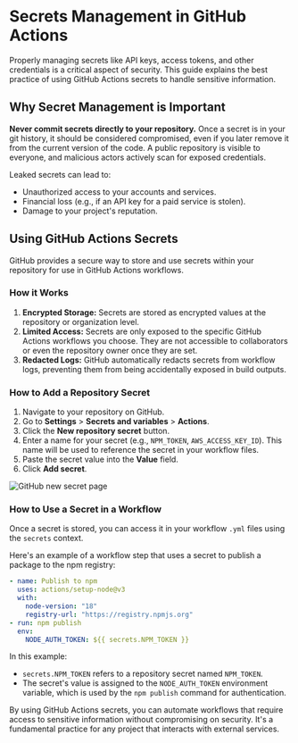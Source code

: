 # Secrets Management in GitHub Actions

Properly managing secrets like API keys, access tokens, and other credentials is a critical aspect of security. This guide explains the best practice of using GitHub Actions secrets to handle sensitive information.

## Why Secret Management is Important

**Never commit secrets directly to your repository.** Once a secret is in your git history, it should be considered compromised, even if you later remove it from the current version of the code. A public repository is visible to everyone, and malicious actors actively scan for exposed credentials.

Leaked secrets can lead to:

- Unauthorized access to your accounts and services.
- Financial loss (e.g., if an API key for a paid service is stolen).
- Damage to your project's reputation.

## Using GitHub Actions Secrets

GitHub provides a secure way to store and use secrets within your repository for use in GitHub Actions workflows.

### How it Works

1.  **Encrypted Storage:** Secrets are stored as encrypted values at the repository or organization level.
2.  **Limited Access:** Secrets are only exposed to the specific GitHub Actions workflows you choose. They are not accessible to collaborators or even the repository owner once they are set.
3.  **Redacted Logs:** GitHub automatically redacts secrets from workflow logs, preventing them from being accidentally exposed in build outputs.

### How to Add a Repository Secret

1.  Navigate to your repository on GitHub.
2.  Go to **Settings** > **Secrets and variables** > **Actions**.
3.  Click the **New repository secret** button.
4.  Enter a name for your secret (e.g., `NPM_TOKEN`, `AWS_ACCESS_KEY_ID`). This name will be used to reference the secret in your workflow files.
5.  Paste the secret value into the **Value** field.
6.  Click **Add secret**.

![GitHub new secret page](https://docs.github.com/assets/cb-57155/images/help/repository/actions-secrets-tab.png)

### How to Use a Secret in a Workflow

Once a secret is stored, you can access it in your workflow `.yml` files using the `secrets` context.

Here's an example of a workflow step that uses a secret to publish a package to the npm registry:

```yaml
- name: Publish to npm
  uses: actions/setup-node@v3
  with:
    node-version: "18"
    registry-url: "https://registry.npmjs.org"
- run: npm publish
  env:
    NODE_AUTH_TOKEN: ${{ secrets.NPM_TOKEN }}
```

In this example:

- `secrets.NPM_TOKEN` refers to a repository secret named `NPM_TOKEN`.
- The secret's value is assigned to the `NODE_AUTH_TOKEN` environment variable, which is used by the `npm publish` command for authentication.

By using GitHub Actions secrets, you can automate workflows that require access to sensitive information without compromising on security. It's a fundamental practice for any project that interacts with external services.

